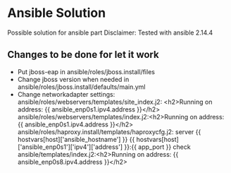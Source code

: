 # Ansible Solution

Possible solution for ansible part
Disclaimer: Tested with ansible 2.14.4

## Changes to be done for let it work

- Put jboss-eap in ansible/roles/jboss.install/files
- Change jboss version when needed in ansible/roles/jboss.install/defaults/main.yml
- Change networkadapter settings:
  ansible/roles/webservers/templates/site_index.j2:  \<h2\>Running on address: \{\{ ansible_enp0s1\.ipv4\.address \}\}\<\/h2\>
  ansible/roles/webservers/templates/index.j2:\<h2\>Running on address: \{\{ ansible_enp0s1\.ipv4\.address \}\}\<\/h2\>
  ansible/roles/haproxy.install/templates/haproxycfg.j2:    server \{\{ hostvars\[host\]\['ansible_hostname'\] \}\} \{\{ hostvars\[host\]\['ansible_enp0s1'\]\['ipv4'\]\['address'\] \}\}:\{\{ app_port \}\} check
  ansible/templates/index.j2:\<h2\>Running on address: \{\{ ansible_enp0s8\.ipv4\.address \}\}\<\/h2\>
